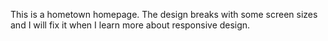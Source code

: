 This is a hometown homepage. The design breaks with some screen sizes and I will fix it when I learn more about responsive design.
